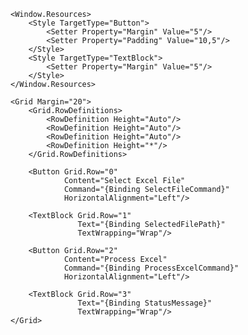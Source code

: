 <Window x:Class="MaRSRiskServerGateway.UI.MainWindow"
        xmlns="http://schemas.microsoft.com/winfx/2006/xaml/presentation"
        xmlns:x="http://schemas.microsoft.com/winfx/2006/xaml"
        xmlns:d="http://schemas.microsoft.com/expression/blend/2008"
        xmlns:mc="http://schemas.openxmlformats.org/markup-compatibility/2006"
        xmlns:viewmodels="clr-namespace:MaRSRiskServerGateway.UI.ViewModels"
        mc:Ignorable="d"
        Title="MaRS Risk Server Gateway" Height="450" Width="800">

    <Window.Resources>
        <Style TargetType="Button">
            <Setter Property="Margin" Value="5"/>
            <Setter Property="Padding" Value="10,5"/>
        </Style>
        <Style TargetType="TextBlock">
            <Setter Property="Margin" Value="5"/>
        </Style>
    </Window.Resources>

    <Grid Margin="20">
        <Grid.RowDefinitions>
            <RowDefinition Height="Auto"/>
            <RowDefinition Height="Auto"/>
            <RowDefinition Height="Auto"/>
            <RowDefinition Height="*"/>
        </Grid.RowDefinitions>

        <Button Grid.Row="0" 
                Content="Select Excel File" 
                Command="{Binding SelectFileCommand}"
                HorizontalAlignment="Left"/>

        <TextBlock Grid.Row="1" 
                   Text="{Binding SelectedFilePath}" 
                   TextWrapping="Wrap"/>

        <Button Grid.Row="2" 
                Content="Process Excel" 
                Command="{Binding ProcessExcelCommand}"
                HorizontalAlignment="Left"/>

        <TextBlock Grid.Row="3" 
                   Text="{Binding StatusMessage}" 
                   TextWrapping="Wrap"/>
    </Grid>
</Window>
